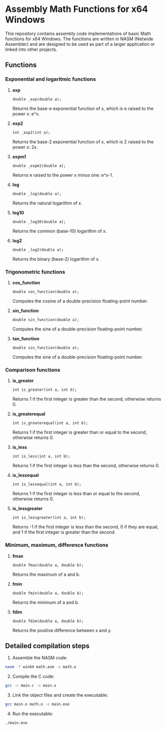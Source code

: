 # Assembly Math Functions for x64 Windows
This repository contains assembly code implementations of basic Math functions for x64 Windows. The functions are written in NASM (Netwide Assembler) and are designed to be used as part of a larger application or linked into other projects.

## Functions

### Exponential and logaritmic functions

1. **exp**
    ```assembly
    double _exp(double a);
    ```
    Returns the base-e exponential function of x, which is e raised to the power x: e^x.

2. **exp2**
    ```assembly
    int _exp2(int a);
    ```
    Returns the base-2 exponential function of x, which is 2 raised to the power x: 2x.

3. **expm1**
    ```assembly
    double _expm1(double a);
    ```
    Returns e raised to the power x minus one: e^x-1.

4. **log**
    ```assembly
    double _log(double a);
    ```
    Returns the natural logarithm of x.
   
5. **log10**
    ```assembly
    double _log10(double a);
    ```
    Returns the common (base-10) logarithm of x.

6. **log2**
    ```assembly
    double _log2(double a);
    ```
    Returns the binary (base-2) logarithm of x.

### Trigonometric functions
1. **cos_function**
    ```assembly
    double cos_function(double a);
    ```
    Computes the cosine of a double-precision floating-point number.

2. **sin_function**
    ```assembly
    double sin_function(double a);
    ```
    Computes the sine of a double-precision floating-point number.

3. **tan_function**
    ```assembly
    double sin_function(double a);
    ```
    Computes the sine of a double-precision floating-point number.

### Comparison functions
1. **is_greater**
    ```assembly
    int is_greater(int a, int b);
    ```
    Returns 1 if the first integer is greater than the second, otherwise returns 0.

2. **is_greaterequal**
    ```assembly
    int is_greaterequal(int a, int b);
    ```
    Returns 1 if the first integer is greater than or equal to the second, otherwise returns 0.

3. **is_less**
    ```assembly
    int is_less(int a, int b);
    ```
    Returns 1 if the first integer is less than the second, otherwise returns 0.

4. **is_lessequal**
    ```assembly
    int is_lessequal(int a, int b);
    ```
    Returns 1 if the first integer is less than or equal to the second, otherwise returns 0.

5. **is_lessgreater**
    ```assembly
    int is_lessgreater(int a, int b);
    ```
    Returns -1 if the first integer is less than the second, 0 if they are equal, and 1 if the first integer is greater than the second.

### Minimum, maximum, difference functions

1. **fmax**
    ```assembly
    double fmax(double a, double b);
    ```
    Returns the maximum of a and b.

2. **fmin**
    ```assembly
    double fmin(double a, double b);
    ```
    Returns the minimum of a and b.

3. **fdim**
    ```assembly
    double fdim(double a, double b);
    ```
    Returns the positive difference between x and y.

## Detailed compilation steps
1. Assemble the NASM code:
```sh
nasm -f win64 math.asm -o math.o
```
2. Compile the C code:
```sh
gcc -c main.c -o main.o
```
3. Link the object files and create the executable:
```sh
gcc main.o math.o -o main.exe
```
4. Run the executable:
```sh
./main.exe
```

